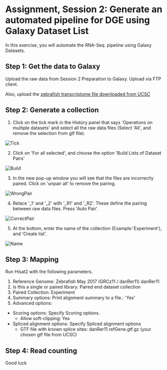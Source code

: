 Assignment, Session 2: Generate an automated pipeline for DGE using Galaxy Dataset List
================

In this exercise, you will automate the RNA-Seq. pipeline using Galaxy Datasets.

Step 1: Get the data to Galaxy
------------

Upload the raw data from Session 2 Preparation to Galaxy. Upload via FTP client.  

Also, upload the [zebrafish transcriptome file downloaded from UCSC](http://hgdownload.soe.ucsc.edu/goldenPath/danRer11/bigZips/genes/)

Step 2: Generate a collection
----------

1. Click on the tick mark in the History panel that says 'Operations on multiple datasets' and select all the raw data files (Select 'All', and remove the selection from gtf file).

![Tick](https://github.com/sumeetpalsingh/NGS_Course/blob/master/images/exercise2/Tick.png)

2. Click on 'For all selected', and choose the option 'Build Lists of Dataset Pairs'

![Build](https://github.com/sumeetpalsingh/NGS_Course/blob/master/images/exercise2/BuildList.png)

3. In the new pop-up window you will see that the files are incorrectly paired. Click on 'unpair all' to remove the pairing.

![WrongPair](https://github.com/sumeetpalsingh/NGS_Course/blob/master/images/exercise2/WrongPair.png)

4. Relace '_1' and '_2' with '_R1' and '_R2'. These define the pairing between raw data files. Press 'Auto Pair'.

![CorrectPair](https://github.com/sumeetpalsingh/NGS_Course/blob/master/images/exercise2/CorrectPair.png)

5. At the bottom, enter the name of the collection (Example:'Experiment'), and 'Create list'.

![Name](https://github.com/sumeetpalsingh/NGS_Course/blob/master/images/exercise2/Name.png)

Step 3: Mapping
----------

Run Hisat2 with the following parameters.
1. Reference Genome: Zebrafish May 2017 (GRCz11 / danRer11) danRer11
2. Is this a single or paired library: Paired end dataset collection
3. Paired Collection: Experiment
4. Summary options: Print alignment summary to a file.: 'Yes'
5. Advanced options:
  + Scoring options: Specify Scoring options.
    + Allow soft-clipping: Yes
  + Spliced alignment options: Specify Spliced alignment options
    + GTF file with known splice sites: danRer11.refGene.gtf.gz (your chosen gtf file from UCSC)

Step 4: Read counting
--------



Good luck
